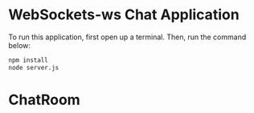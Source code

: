 # WebSockets-ws Chat Application

To run this application, first open up a terminal. Then, run the command below:

```sh
npm install
node server.js
```
# ChatRoom

